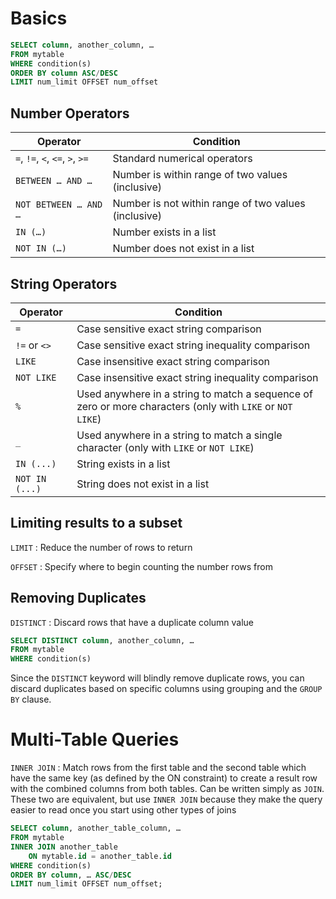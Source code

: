 Basics
===
```sql
SELECT column, another_column, …
FROM mytable
WHERE condition(s)
ORDER BY column ASC/DESC
LIMIT num_limit OFFSET num_offset
```

Number Operators
---
| Operator | Condition |
| --- | --- |
| `=`, `!=`, `<`, `<=`, `>`, `>=` | Standard numerical operators |
| `BETWEEN … AND …` | Number is within range of two values (inclusive) |
| `NOT BETWEEN … AND …` | Number is not within range of two values (inclusive) |
| `IN (…)` | Number exists in a list |
| `NOT IN (…)` | Number does not exist in a list |

String Operators
---
| Operator | Condition |
| --- | --- |
| `=` | Case sensitive exact string comparison |
| `!=` or `<>` | Case sensitive exact string inequality comparison |
| `LIKE` | Case insensitive exact string comparison |
| `NOT LIKE` |  Case insensitive exact string inequality comparison |
| `%` | Used anywhere in a string to match a sequence of zero or more characters (only with `LIKE` or `NOT LIKE`) |
| `_` | Used anywhere in a string to match a single character (only with `LIKE` or `NOT LIKE`) |
| `IN (...)` |  String exists in a list |
| `NOT IN (...)` |  String does not exist in a list |

Limiting results to a subset
---
`LIMIT`
:  Reduce the number of rows to return

`OFFSET`
:  Specify where to begin counting the number rows from

Removing Duplicates
---
`DISTINCT`
:  Discard rows that have a duplicate column value

```sql
SELECT DISTINCT column, another_column, …
FROM mytable
WHERE condition(s)
```

Since the `DISTINCT` keyword will blindly remove duplicate rows, you can discard duplicates based on specific columns using grouping and the `GROUP BY` clause.

Multi-Table Queries
===
`INNER JOIN`
:  Match rows from the first table and the second table which have the same key (as defined by the ON constraint) to create a result row with the combined columns from both tables. Can be written simply as `JOIN`. These two are equivalent, but use `INNER JOIN` because they make the query easier to read once you start using other types of joins

```sql
SELECT column, another_table_column, …
FROM mytable
INNER JOIN another_table 
    ON mytable.id = another_table.id
WHERE condition(s)
ORDER BY column, … ASC/DESC
LIMIT num_limit OFFSET num_offset;
```

